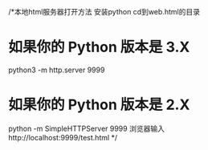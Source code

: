 
/*本地html服务器打开方法
 安装python
 cd到web.html的目录
 # 如果你的 Python 版本是 3.X
 python3 -m http.server 9999
 # 如果你的 Python 版本是 2.X
 python -m SimpleHTTPServer 9999
 浏览器输入http://localhost:9999/test.html
 */

